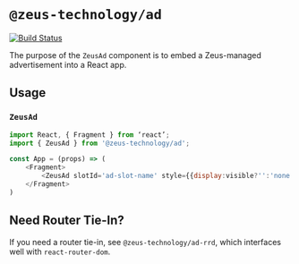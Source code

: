 # `@zeus-technology/ad`

[![Build Status](https://travis-ci.org/WapoZeusTechnology/zeus-technology.svg?branch=master)](https://travis-ci.org/WapoZeusTechnology/zeus-technology)

The purpose of the `ZeusAd` component is to embed a Zeus-managed advertisement into a React app.

## Usage

### `ZeusAd`

```js
import React, { Fragment } from ‘react’;
import { ZeusAd } from '@zeus-technology/ad';

const App = (props) => (
	<Fragment>
		<ZeusAd slotId='ad-slot-name' style={{display:visible?'':'none'}} />
	</Fragment>
)
```

## Need Router Tie-In?

If you need a router tie-in, see `@zeus-technology/ad-rrd`, which interfaces well with `react-router-dom`.

